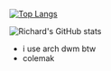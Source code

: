 [![Top Langs](https://github-readme-stats.vercel.app/api/top-langs/?username=rxzheng&langs_count=10)](https://github.com/anuraghazra/github-readme-stats)


![Richard's GitHub stats](https://github-readme-stats.vercel.app/api?username=rxzheng&show_icons=true&theme=tokyonight)

- i use arch dwm btw
- colemak
